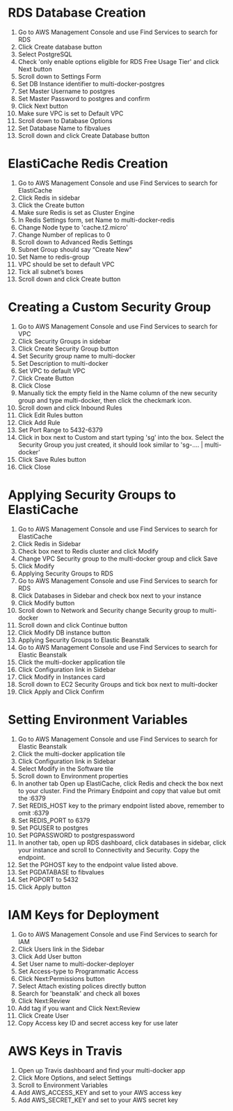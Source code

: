 # RDS Database Creation

1. Go to AWS Management Console and use Find Services to search for RDS
1. Click Create database button
1. Select PostgreSQL
1. Check 'only enable options eligible for RDS Free Usage Tier' and click Next button
1. Scroll down to Settings Form
1. Set DB Instance identifier to multi-docker-postgres
1. Set Master Username to postgres
1. Set Master Password to postgres and confirm
1. Click Next button
1. Make sure VPC is set to Default VPC
1. Scroll down to Database Options
1. Set Database Name to fibvalues
1. Scroll down and click Create Database button

# ElastiCache Redis Creation

1. Go to AWS Management Console and use Find Services to search for ElastiCache
1. Click Redis in sidebar
1. Click the Create button
1. Make sure Redis is set as Cluster Engine
1. In Redis Settings form, set Name to multi-docker-redis
1. Change Node type to 'cache.t2.micro'
1. Change Number of replicas to 0
1. Scroll down to Advanced Redis Settings
1. Subnet Group should say “Create New"
1. Set Name to redis-group
1. VPC should be set to default VPC
1. Tick all subnet’s boxes
1. Scroll down and click Create button

# Creating a Custom Security Group

1. Go to AWS Management Console and use Find Services to search for VPC
1. Click Security Groups in sidebar
1. Click Create Security Group button
1. Set Security group name to multi-docker
1. Set Description to multi-docker
1. Set VPC to default VPC
1. Click Create Button
1. Click Close
1. Manually tick the empty field in the Name column of the new security group and type multi-docker, then click the checkmark icon.
1. Scroll down and click Inbound Rules
1. Click Edit Rules button
1. Click Add Rule
1. Set Port Range to 5432-6379
1. Click in box next to Custom and start typing 'sg' into the box. Select the Security Group you just created, it should look similar to 'sg-…. | multi-docker’
1. Click Save Rules button
1. Click Close

# Applying Security Groups to ElastiCache

1. Go to AWS Management Console and use Find Services to search for ElastiCache
1. Click Redis in Sidebar
1. Check box next to Redis cluster and click Modify
1. Change VPC Security group to the multi-docker group and click Save
1. Click Modify
1. Applying Security Groups to RDS
1. Go to AWS Management Console and use Find Services to search for RDS
1. Click Databases in Sidebar and check box next to your instance
1. Click Modify button
1. Scroll down to Network and Security change Security group to multi-docker
1. Scroll down and click Continue button
1. Click Modify DB instance button
1. Applying Security Groups to Elastic Beanstalk
1. Go to AWS Management Console and use Find Services to search for Elastic Beanstalk
1. Click the multi-docker application tile
1. Click Configuration link in Sidebar
1. Click Modify in Instances card
1. Scroll down to EC2 Security Groups and tick box next to multi-docker
1. Click Apply and Click Confirm

# Setting Environment Variables

1. Go to AWS Management Console and use Find Services to search for Elastic Beanstalk
1. Click the multi-docker application tile
1. Click Configuration link in Sidebar
1. Select Modify in the Software tile
1. Scroll down to Environment properties
1. In another tab Open up ElastiCache, click Redis and check the box next to your cluster. Find the Primary Endpoint and copy that value but omit the :6379
1. Set REDIS_HOST key to the primary endpoint listed above, remember to omit :6379
1. Set REDIS_PORT to 6379
1. Set PGUSER to postgres
1. Set PGPASSWORD to postgrespassword
1. In another tab, open up RDS dashboard, click databases in sidebar, click your instance and scroll to Connectivity and Security. Copy the endpoint.
1. Set the PGHOST key to the endpoint value listed above.
1. Set PGDATABASE to fibvalues
1. Set PGPORT to 5432
1. Click Apply button

# IAM Keys for Deployment

1. Go to AWS Management Console and use Find Services to search for IAM
1. Click Users link in the Sidebar
1. Click Add User button
1. Set User name to multi-docker-deployer
1. Set Access-type to Programmatic Access
1. Click Next:Permissions button
1. Select Attach existing polices directly button
1. Search for 'beanstalk' and check all boxes
1. Click Next:Review
1. Add tag if you want and Click Next:Review
1. Click Create User
1. Copy Access key ID and secret access key for use later

# AWS Keys in Travis

1. Open up Travis dashboard and find your multi-docker app
1. Click More Options, and select Settings
1. Scroll to Environment Variables
1. Add AWS_ACCESS_KEY and set to your AWS access key
1. Add AWS_SECRET_KEY and set to your AWS secret key
